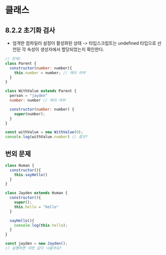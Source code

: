 # 클래스

## 8.2.2 초기화 검사

- 엄격한 컴파일러 설정이 활성화된 상태 -> 타입스크립트는 undefined 타입으로 선언된 각 속성이 생성자에서 할당되었는지 확인한다.

```js
// 문제!
class Parent {
  constructor(number: number){
    this.number = number; // 에러 여부
  }
}

class WithValue extends Parent {
  person = "jayden"
  number: number // 에러 여부

  constructor(number: number) {
    super(number);
  }
}

const withValue = new WithValue(0);
console.log(withValue.number) // 결과?
```

## 번외 문제

```js
class Human {
  constructor(){
    this.sayHello()
  }
}

class Jayden extends Human {
  constructor(){
    super();
    this.hello = "hello"
  }

  sayHello(){
    console.log(this.hello);
  }
}

const jayden = new Jayden();
// 실행하면 어떤 값이 나올까요?
```

